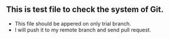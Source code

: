 ## This is test file to check the system of Git.

* This file should be appered on only trial branch.
* I will push it to my remote branch and send pull request.
